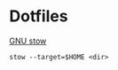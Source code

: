 Dotfiles
========

[GNU stow](http://brandon.invergo.net/news/2012-05-26-using-gnu-stow-to-manage-your-dotfiles.html)

`stow --target=$HOME <dir>`
